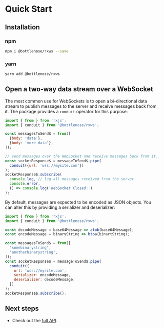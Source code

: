 # Quick Start

## Installation
### npm

```bash
npm i @bottlenose/rxws --save
```

### yarn

```bash
yarn add @bottlenose/rxws
```

## Open a two-way data stream over a WebSocket
The most common use for WebSockets is to open a bi-directional data stream to publish messages to the server and receive messages back from it.  The package provides a `conduit` operator for this purpose:
```javascript
import { from } from 'rxjs';
import { conduit } from '@bottlenose/rxws';

const messagesToSend$ = from([
  {body: 'data'},
  {body: 'more data'},
]);

// send messages over the WebSocket and receive messages back from it...
const socketResponse$ = messageToSend$.pipe(
  conduit({url: 'wss://mysite.com'})
);
socketResponse$.subscribe(
  console.log, // log all messages received from the server
  console.error,
  () => console.log('WebSocket Closed!')
);
```

By default, messages are expected to be encoded as JSON objects.  You can alter this by providing a serializer and deserializer:
```javascript
import { from } from 'rxjs';
import { conduit } from '@bottlenose/rxws';

const decodeMessage = base64Message => atob(base64Message);
const encodeMessage = binaryString => btoa(binartString);

const messagesToSend$ = from([
  'somebinarystring',
  'anotherbinarystring',
]);
const socketResponse$ = messageToSend$.pipe(
  conduit({
    url: 'wss://mysite.com',
    serializer: encodeMessage,
    deserializer: decodeMessage,
  })
);
socketResponse$.subscribe();
```

## Next steps

* Check out the [full API](https://brianbuccaneer.gitbook.io/rxws/api).


